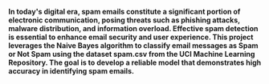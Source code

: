 **In today's digital era, spam emails constitute a significant portion of electronic communication, posing threats such as phishing attacks, malware distribution, and information overload. Effective spam detection is essential to enhance email security and user experience. This project leverages the Naive Bayes algorithm to classify email messages as Spam or Not Spam using the dataset spam.csv from the UCI Machine Learning Repository. The goal is to develop a reliable model that demonstrates high accuracy in identifying spam emails.**
